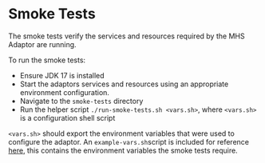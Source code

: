 # Smoke Tests

The smoke tests verify the services and resources required by the MHS Adaptor are running.

To run the smoke tests:

- Ensure JDK 17 is installed
- Start the adaptors services and resources using an appropriate environment configuration.  
- Navigate to the `smoke-tests` directory
- Run the helper script `./run-smoke-tests.sh <vars.sh>`, where `<vars.sh>` 
is a configuration shell script 

`<vars.sh>` should export the environment variables that were used to configure the adaptor.
An `example-vars.sh`script is included for reference [here](./example-vars.sh), 
this contains the environment variables the smoke tests require.